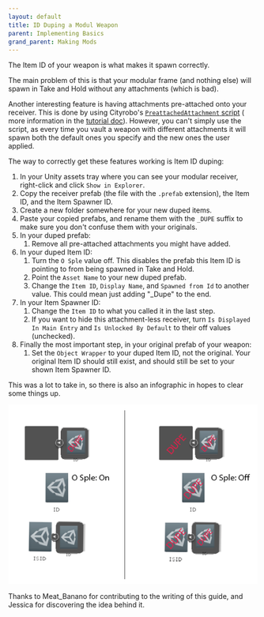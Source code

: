 ```yaml
---
layout: default
title: ID Duping a Modul Weapon
parent: Implementing Basics
grand_parent: Making Mods
---
```


The Item ID of your weapon is what makes it spawn correctly.

The main problem of this is that your modular frame (and nothing else) will spawn in Take and Hold without any
attachments (which is bad).

Another interesting feature is having attachments pre-attached onto your receiver. This is done by using
Cityrobo's [`PreattachedAttachment` script](https://github.com/cityrobo/H3VR_Mods/blob/master/PreattachedAttachment/PreattachedAttachment.cs) (
more information in the [tutorial doc](../pre-attached_attachments)). However, you can't simply use the script, as
every time you vault a weapon with different attachments it will spawn both the default ones you specify and the new
ones the user applied.

The way to correctly get these features working is Item ID duping:

1. In your Unity assets tray where you can see your modular receiver, right-click and click `Show in Explorer`.
2. Copy the receiver prefab (the file with the `.prefab` extension), the Item ID, and the Item Spawner ID.
3. Create a new folder somewhere for your new duped items.
4. Paste your copied prefabs, and rename them with the `_DUPE` suffix to make sure you don't confuse them with your
   originals.
5. In your duped prefab:
    1. Remove all pre-attached attachments you might have added.
6. In your duped Item ID:
    1. Turn the `O Sple` value off. This disables the prefab this Item ID is pointing to from being spawned in Take and
       Hold.
    2. Point the `Asset Name` to your new duped prefab.
    3. Change the `Item ID`, `Display Name`, and `Spawned from Id` to another value. This could mean just adding "_Dupe"
       to the end.
7. In your Item Spawner ID:
    1. Change the `Item ID` to what you called it in the last step.
    2. If you want to hide this attachment-less receiver, turn `Is Displayed In Main Entry` and `Is Unlocked By Default`
       to their off values (unchecked).
8. Finally the most important step, in your original prefab of your weapon:
    1. Set the `Object Wrapper` to your duped Item ID, not the original. Your original Item ID should still exist, and
       should still be set to your shown Item Spawner ID.

This was a lot to take in, so there is also an infographic in hopes to clear some things up.

![info](images/UnityEditor/id_duping_infographic.png)

Thanks to Meat_Banano for contributing to the writing of this guide, and Jessica for discovering the idea behind it.

